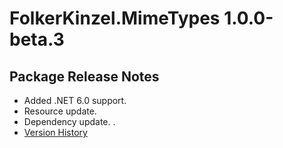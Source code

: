 # FolkerKinzel.MimeTypes 1.0.0-beta.3
## Package Release Notes
- Added .NET 6.0 support.
- Resource update.
- Dependency update.
.
- [Version History](https://github.com/FolkerKinzel/MimeTypes/releases)
